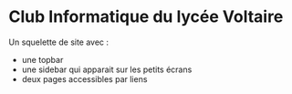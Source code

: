 # Club Informatique du lycée Voltaire

Un squelette de site avec :

- une topbar
- une sidebar qui apparait sur les petits écrans
- deux pages accessibles par liens

